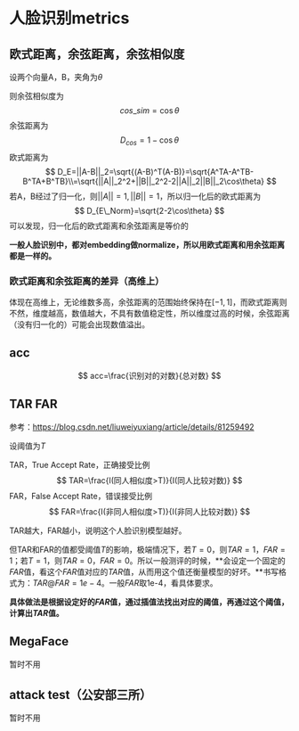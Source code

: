 # 人脸识别metrics

## 欧式距离，余弦距离，余弦相似度

设两个向量A，B，夹角为$\theta$

则余弦相似度为
$$
cos\_sim=\cos\theta
$$
余弦距离为
$$
D_{cos}=1-\cos\theta
$$
欧式距离为
$$
D_E=||A-B||_2=\sqrt{(A-B)^T(A-B)}=\sqrt{A^TA-A^TB-B^TA+B^TB}\\=\sqrt{||A||_2^2+||B||_2^2-2||A||_2||B||_2\cos\theta}
$$
若A，B经过了归一化，则$||A||=1,||B||=1$，所以归一化后的欧式距离为
$$
D_{E\_Norm}=\sqrt{2-2\cos\theta}
$$
可以发现，归一化后的欧式距离和余弦距离是等价的

**一般人脸识别中，都对embedding做normalize，所以用欧式距离和用余弦距离都是一样的。**

### 欧式距离和余弦距离的差异（高维上）

体现在高维上，无论维数多高，余弦距离的范围始终保持在$[-1,1]$，而欧式距离则不然，维度越高，数值越大，不具有数值稳定性，所以维度过高的时候，余弦距离（没有归一化的）可能会出现数值溢出。

## acc

$$
acc=\frac{识别对的对数}{总对数}
$$

## TAR FAR

参考：https://blog.csdn.net/liuweiyuxiang/article/details/81259492

设阈值为$T$

TAR，True Accept Rate，正确接受比例
$$
TAR=\frac{I(同人相似度>T)}{I(同人比较对数)}
$$
FAR，False Accept Rate，错误接受比例
$$
FAR=\frac{I(非同人相似度>T)}{I(非同人比较对数)}
$$

TAR越大，FAR越小，说明这个人脸识别模型越好。

但TAR和FAR的值都受阈值$T$的影响，极端情况下，若$T=0$，则$TAR=1$，$FAR=1$；若$T=1$，则$TAR=0$，$FAR=0$。所以一般测评的时候，**会设定一个固定的$FAR$值，看这个$FAR$值对应的$TAR$值，从而用这个值还衡量模型的好坏。**书写格式为：$TAR@FAR=1e-4$。一般$FAR$取1e-4，看具体要求。

**具体做法是根据设定好的$FAR$值，通过插值法找出对应的阈值，再通过这个阈值，计算出$TAR$值。**

## MegaFace

暂时不用

## attack test（公安部三所）

暂时不用